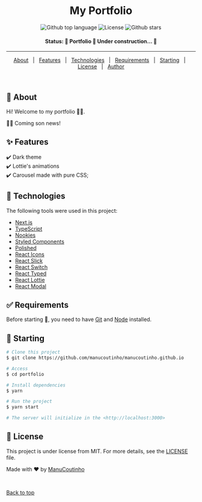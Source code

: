 <!-- <div align="center" id="top">
  <img src="./.github/manucoutinho.github.io.gif" alt="Portfolio" />-->

&#xa0;

  <!-- <a href="https://portfolio.netlify.app">Demo</a> -->
</div>

<h1 align="center">My Portfolio</h1>

<p align="center">
  <img alt="Github top language" src="https://img.shields.io/github/languages/top/manucoutinho/manucoutinho.github.io?color=56BEB8">  
  <img alt="License" src="https://img.shields.io/github/license/manucoutinho/manucoutinho.github.io?color=56BEB8">  
  <img alt="Github stars" src="https://img.shields.io/github/stars/manucoutinho/manucoutinho.github.io?color=56BEB8" />
</p>

<h4 align="center"> 
Status: 
	🚧  Portfolio 🚀 Under construction...  🚧
</h4>

<hr>

<p align="center">
  <a href="#dart-about">About</a> &#xa0; | &#xa0; 
  <a href="#sparkles-features">Features</a> &#xa0; | &#xa0;
  <a href="#rocket-technologies">Technologies</a> &#xa0; | &#xa0;
  <a href="#white_check_mark-requirements">Requirements</a> &#xa0; | &#xa0;
  <a href="#checkered_flag-starting">Starting</a> &#xa0; | &#xa0;
  <a href="#memo-license">License</a> &#xa0; | &#xa0;
  <a href="https://github.com/manucoutinho" target="_blank">Author</a>
</p>

<br>

## :dart: About

Hi! Welcome to my portfolio 👋🏽.

💃🏽 Coming son news!

## :sparkles: Features

:heavy_check_mark: Dark theme\
:heavy_check_mark: Lottie's animations\
:heavy_check_mark: Carousel made with pure CSS;

## :rocket: Technologies

The following tools were used in this project:

- [Next.js](https://nextjs.org/)
- [TypeScript](https://www.typescriptlang.org/)
- [Nookies](https://www.npmjs.com/package/nookies)
- [Styled Components](https://www.styled-components.com/)
- [Polished](https://www.polished.js.org/)
- [React Icons](https://www.react-icons.github.io/react-icons/)
- [React Slick](http://react-slick.neostack.com/)
- [React Switch](https://www.npmjs.com/package/react-switch)
- [React Typed](https://www.npmjs.com/package/react-typed)
- [React Lottie](https://www.npmjs.com/package/react-lottie)
- [React Modal](https://reactcommunity.org/react-modal/)

## :white_check_mark: Requirements

Before starting :checkered_flag:, you need to have [Git](https://git-scm.com) and [Node](https://nodejs.org/en/) installed.

## :checkered_flag: Starting

```bash
# Clone this project
$ git clone https://github.com/manucoutinho/manucoutinho.github.io

# Access
$ cd portfolio

# Install dependencies
$ yarn

# Run the project
$ yarn start

# The server will initialize in the <http://localhost:3000>
```

## :memo: License

This project is under license from MIT. For more details, see the [LICENSE](LICENSE) file.

Made with :heart: by <a href="https://github.com/manucoutinho" target="_blank">ManuCoutinho</a>

&#xa0;

<a href="#top">Back to top</a>

